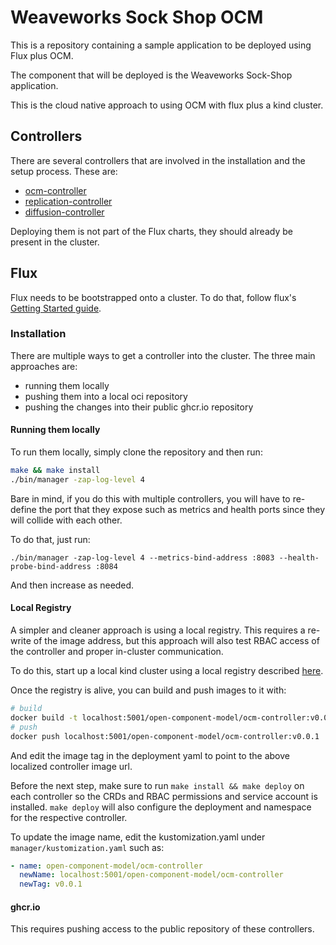 # Weaveworks Sock Shop OCM

This is a repository containing a sample application to be deployed using Flux plus OCM.

The component that will be deployed is the Weaveworks Sock-Shop application.

This is the cloud native approach to using OCM with flux plus a kind cluster.

## Controllers

There are several controllers that are involved in the installation and the setup process.
These are:

- [ocm-controller](https://github.com/open-component-model/ocm-controller)
- [replication-controller](https://github.com/open-component-model/replication-controller)
- [diffusion-controller](https://github.com/open-component-model/diffusion-controller)

Deploying them is not part of the Flux charts, they should already be present in the cluster.

## Flux

Flux needs to be bootstrapped onto a cluster. To do that, follow flux's [Getting Started guide](https://fluxcd.io/flux/get-started/).

### Installation

There are multiple ways to get a controller into the cluster. The three main approaches are:

- running them locally
- pushing them into a local oci repository
- pushing the changes into their public ghcr.io repository

#### Running them locally

To run them locally, simply clone the repository and then run:

```bash
make && make install
./bin/manager -zap-log-level 4
```

Bare in mind, if you do this with multiple controllers, you will have to re-define the port that they expose such as
metrics and health ports since they will collide with each other.

To do that, just run:

```
./bin/manager -zap-log-level 4 --metrics-bind-address :8083 --health-probe-bind-address :8084
```

And then increase as needed.

#### Local Registry

A simpler and cleaner approach is using a local registry. This requires a re-write of the image address, but this
approach will also test RBAC access of the controller and proper in-cluster communication.

To do this, start up a local kind cluster using a local registry described [here](https://kind.sigs.k8s.io/docs/user/local-registry/).

Once the registry is alive, you can build and push images to it with:

```bash
# build
docker build -t localhost:5001/open-component-model/ocm-controller:v0.0.1 .
# push
docker push localhost:5001/open-component-model/ocm-controller:v0.0.1
```

And edit the image tag in the deployment yaml to point to the above localized controller image url.

Before the next step, make sure to run `make install && make deploy` on each controller so the CRDs and RBAC permissions
and service account is installed. `make deploy` will also configure the deployment and namespace for the respective
controller.

To update the image name, edit the kustomization.yaml under `manager/kustomization.yaml` such as:

```yaml
- name: open-component-model/ocm-controller
  newName: localhost:5001/open-component-model/ocm-controller
  newTag: v0.0.1
```

#### ghcr.io

This requires pushing access to the public repository of these controllers.
